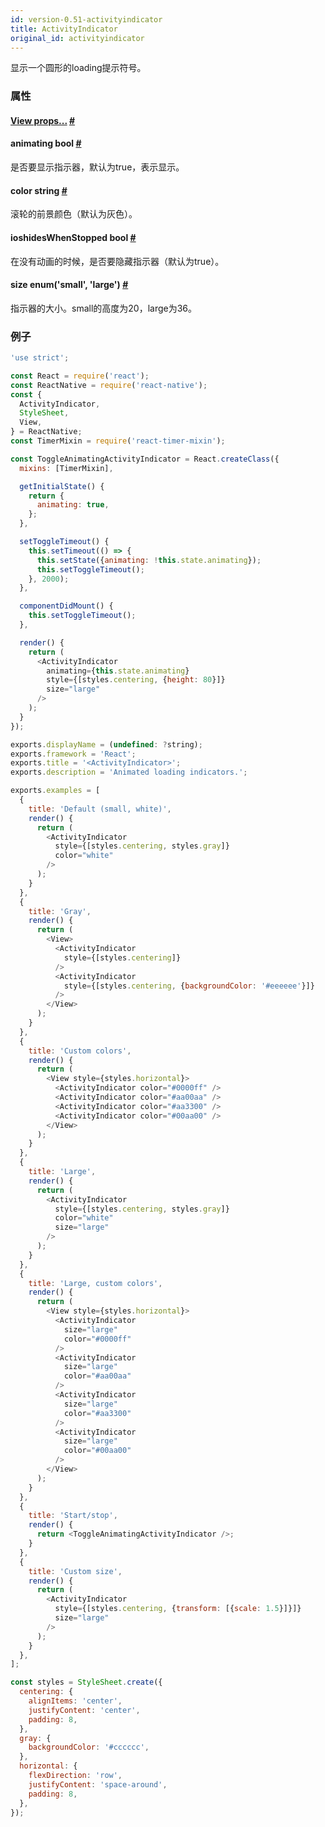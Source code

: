 ```yaml
---
id: version-0.51-activityindicator
title: ActivityIndicator
original_id: activityindicator
---
```


显示一个圆形的loading提示符号。

### 属性

<div class="props">
    <div class="prop">
        <h4 class="propTitle"><a class="anchor" name="view"></a><a href="view.html#props">View props...</a> <a class="hash-link" href="#view">#</a></h4>
    </div>
    <div class="prop">
        <h4 class="propTitle"><a class="anchor" name="animating"></a>animating <span class="propType">bool</span> <a class="hash-link" href="#animating">#</a></h4>
        <div>
            <p>是否要显示指示器，默认为true，表示显示。</p>
        </div>
    </div>
    <div class="prop">
        <h4 class="propTitle"><a class="anchor" name="color"></a>color <span class="propType">string</span> <a class="hash-link" href="#color">#</a></h4>
        <div>
            <p>滚轮的前景颜色（默认为灰色）。</p>
        </div>
    </div>
    <div class="prop">
        <h4 class="propTitle"><a class="anchor" name="hideswhenstopped"></a><span class="platform">ios</span>hidesWhenStopped <span class="propType">bool</span> <a class="hash-link" href="#hideswhenstopped">#</a></h4>
        <div>
            <p>在没有动画的时候，是否要隐藏指示器（默认为true）。</p>
        </div>
    </div>
    <div class="prop">
        <h4 class="propTitle"><a class="anchor" name="size"></a>size <span class="propType">enum('small', 'large')</span> <a class="hash-link" href="#size">#</a></h4>
        <div>
            <p>指示器的大小。small的高度为20，large为36。</p>
        </div>
    </div>
</div>

### 例子

```javascript
'use strict';

const React = require('react');
const ReactNative = require('react-native');
const {
  ActivityIndicator,
  StyleSheet,
  View,
} = ReactNative;
const TimerMixin = require('react-timer-mixin');

const ToggleAnimatingActivityIndicator = React.createClass({
  mixins: [TimerMixin],

  getInitialState() {
    return {
      animating: true,
    };
  },

  setToggleTimeout() {
    this.setTimeout(() => {
      this.setState({animating: !this.state.animating});
      this.setToggleTimeout();
    }, 2000);
  },

  componentDidMount() {
    this.setToggleTimeout();
  },

  render() {
    return (
      <ActivityIndicator
        animating={this.state.animating}
        style={[styles.centering, {height: 80}]}
        size="large"
      />
    );
  }
});

exports.displayName = (undefined: ?string);
exports.framework = 'React';
exports.title = '<ActivityIndicator>';
exports.description = 'Animated loading indicators.';

exports.examples = [
  {
    title: 'Default (small, white)',
    render() {
      return (
        <ActivityIndicator
          style={[styles.centering, styles.gray]}
          color="white"
        />
      );
    }
  },
  {
    title: 'Gray',
    render() {
      return (
        <View>
          <ActivityIndicator
            style={[styles.centering]}
          />
          <ActivityIndicator
            style={[styles.centering, {backgroundColor: '#eeeeee'}]}
          />
        </View>
      );
    }
  },
  {
    title: 'Custom colors',
    render() {
      return (
        <View style={styles.horizontal}>
          <ActivityIndicator color="#0000ff" />
          <ActivityIndicator color="#aa00aa" />
          <ActivityIndicator color="#aa3300" />
          <ActivityIndicator color="#00aa00" />
        </View>
      );
    }
  },
  {
    title: 'Large',
    render() {
      return (
        <ActivityIndicator
          style={[styles.centering, styles.gray]}
          color="white"
          size="large"
        />
      );
    }
  },
  {
    title: 'Large, custom colors',
    render() {
      return (
        <View style={styles.horizontal}>
          <ActivityIndicator
            size="large"
            color="#0000ff"
          />
          <ActivityIndicator
            size="large"
            color="#aa00aa"
          />
          <ActivityIndicator
            size="large"
            color="#aa3300"
          />
          <ActivityIndicator
            size="large"
            color="#00aa00"
          />
        </View>
      );
    }
  },
  {
    title: 'Start/stop',
    render() {
      return <ToggleAnimatingActivityIndicator />;
    }
  },
  {
    title: 'Custom size',
    render() {
      return (
        <ActivityIndicator
          style={[styles.centering, {transform: [{scale: 1.5}]}]}
          size="large"
        />
      );
    }
  },
];

const styles = StyleSheet.create({
  centering: {
    alignItems: 'center',
    justifyContent: 'center',
    padding: 8,
  },
  gray: {
    backgroundColor: '#cccccc',
  },
  horizontal: {
    flexDirection: 'row',
    justifyContent: 'space-around',
    padding: 8,
  },
});
```